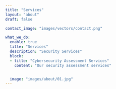 ```yaml
---
title: "Services"
layout: "about"
draft: false

contact_image: "images/vectors/contact.png"

what_we_do:
  enable: true
  title: "Services"
  description: "Security Services"
  block:
  - title: "Cybersecurity Assessment Services"
    content: "Our security assessment services"


  image: "images/about/01.jpg"
---
```


